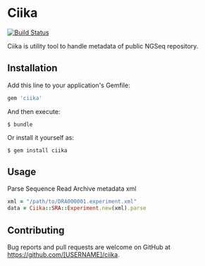 # Ciika

[![Build Status](https://secure.travis-ci.org/inutano/ciika.png)](http://travis-ci.org/inutano/ciika)

Ciika is utility tool to handle metadata of public NGSeq repository.

## Installation

Add this line to your application's Gemfile:

```ruby
gem 'ciika'
```

And then execute:

    $ bundle

Or install it yourself as:

    $ gem install ciika

## Usage

Parse Sequence Read Archive metadata xml

```ruby
xml = "/path/to/DRA000001.experiment.xml"
data = Ciika::SRA::Experiment.new(xml).parse
```

## Contributing

Bug reports and pull requests are welcome on GitHub at https://github.com/[USERNAME]/ciika.

